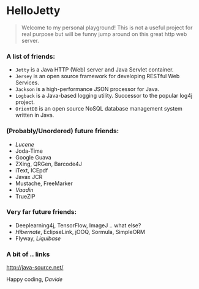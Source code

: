 # HelloJetty

> Welcome to my personal playground!
> This is not a useful project for real purpose but will be funny jump around on this great http web server.

### A list of friends:

* `Jetty` is a Java HTTP (Web) server and Java Servlet container.
* `Jersey` is an open source framework for developing RESTful Web Services.
* `Jackson` is a high-performance JSON processor for Java.
* `Logback` is a Java-based logging utility. Successor to the popular log4j project.
* `OrientDB` is an open source NoSQL database management system written in Java.

### (Probably/Unordered) future friends:
* *Lucene*
* Joda-Time
* Google Guava
* ZXing, QRGen, Barcode4J
* iText, ICEpdf
* Javax JCR
* Mustache, FreeMarker
* *Vaadin*
* TrueZIP

### Very far future friends:
* Deeplearning4j, TensorFlow, ImageJ .. what else?
* *Hibernate*, EclipseLink, jOOQ, Sormula, SimpleORM
* Flyway, *Liquibase*

### A bit of .. links
http://java-source.net/

Happy coding,
*Davide*
